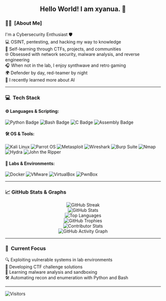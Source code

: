 <div align="center">
  <h2> 
    Hello World! I am xyanua. 👾
  </h2>
</div>

### 🕵️‍♂️ &nbsp;[About Me]

I'm a Cybersecurity Enthusiast 🛡️  
💻 OSINT, pentesting, and hacking my way to knowledge  
📖 Self-learning through CTFs, projects, and communities  
🌐 Obsessed with network security, malware analysis, and reverse engineering  
🎧 When not in the lab, I enjoy synthwave and retro gaming  
🌍 Defender by day, red-teamer by night  
🤖 I recently learned more about AI

---

### 💻 &nbsp;Tech Stack

#### ⚙️ Languages & Scripting:
![Python Badge](https://img.shields.io/badge/Python-3776AB?logo=python&logoColor=white&style=for-the-badge)
![Bash Badge](https://img.shields.io/badge/Bash-4EAA25?logo=gnubash&logoColor=white&style=for-the-badge)
![C Badge](https://img.shields.io/badge/C-00599C?logo=c&logoColor=white&style=for-the-badge)
![Assembly Badge](https://img.shields.io/badge/Assembly-000000?logo=assembly&logoColor=white&style=for-the-badge)

#### 🛠 OS & Tools:
![Kali Linux](https://img.shields.io/badge/Kali_Linux-1793D1?logo=kalilinux&logoColor=white&style=for-the-badge)
![Parrot OS](https://img.shields.io/badge/Parrot_OS-1F1F1F?logo=parrot&logoColor=white&style=for-the-badge)
![Metasploit](https://img.shields.io/badge/Metasploit-202020?logo=metasploit&logoColor=white&style=for-the-badge)
![Wireshark](https://img.shields.io/badge/Wireshark-1679A7?logo=wireshark&logoColor=white&style=for-the-badge)
![Burp Suite](https://img.shields.io/badge/Burp_Suite-ff6600?logo=burpsuite&logoColor=white&style=for-the-badge)
![Nmap](https://img.shields.io/badge/Nmap-214478?logo=nmap&logoColor=white&style=for-the-badge)
![Hydra](https://img.shields.io/badge/Hydra-000000?logo=hydra&logoColor=white&style=for-the-badge)
![John the Ripper](https://img.shields.io/badge/John_The_Ripper-000000?logo=johntheripper&logoColor=white&style=for-the-badge)

#### 🧪 Labs & Environments:
![Docker](https://img.shields.io/badge/Docker-2496ED?logo=docker&logoColor=white&style=for-the-badge)
![VMware](https://img.shields.io/badge/VMware-607078?logo=vmware&logoColor=white&style=for-the-badge)
![VirtualBox](https://img.shields.io/badge/VirtualBox-183A61?logo=virtualbox&logoColor=white&style=for-the-badge)
![PwnBox](https://img.shields.io/badge/PwnBox-000000?logo=pwnbox&logoColor=white&style=for-the-badge)

---

### 📈 GitHub Stats & Graphs

<p align="center">
  <img src="https://github-readme-streak-stats.herokuapp.com/?user=wsxyanua&theme=radical&hide_border=true" alt="GitHub Streak" />
  <br>
  <img src="https://github-readme-stats.vercel.app/api?username=wsxyanua&show_icons=true&theme=radical&hide_border=true" alt="GitHub Stats" />
  <br>
  <img src="https://github-readme-stats.vercel.app/api/top-langs/?username=wsxyanua&layout=compact&theme=radical&hide_border=true" alt="Top Languages" />
  <br>
  <img src="https://github-profile-trophy.vercel.app/?username=wsxyanua&theme=radical&column=7&margin-w=10&margin-h=10" alt="GitHub Trophies" />
  <br>
  <img src="https://github-contributor-stats.vercel.app/api?username=wsxyanua&limit=5&theme=radical" alt="Contributor Stats" />
  <br>
  <img src="https://github-readme-activity-graph.vercel.app/graph?username=wsxyanua&theme=radical&hide_border=true" alt="GitHub Activity Graph" />
  <br>
</p>

---
### 🎯 &nbsp;Current Focus
🔍 Exploiting vulnerable systems in lab environments  
🔐 Developing CTF challenge solutions  
🦠 Learning malware analysis and sandboxing  
🛠️ Automating recon and enumeration with Python and Bash  

---

![Visitors](https://komarev.com/ghpvc/?username=wsxyanua)
